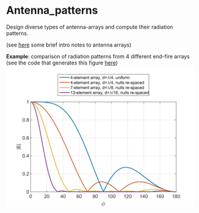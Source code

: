 # Antenna_patterns
Design diverse types of antenna-arrays and compute their radiation patterns.

(see [here](http://www.idc-online.com/technical_references/pdfs/electronic_engineering/Antenna_arrays.pdf) some brief intro notes to antenna arrays)

**Example**: comparison of radiation patterns from 4 different end-fire arrays (see the code that generates this figure [here](broadside_endfire/null_spacing_Comparison.m))
![example1](figs/Radiation_pattern.jpg)
